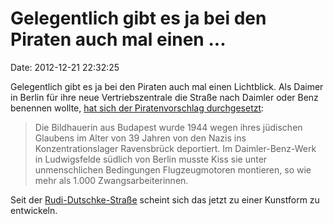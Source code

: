 Gelegentlich gibt es ja bei den Piraten auch mal einen \...
===========================================================

Date: 2012-12-21 22:32:25

Gelegentlich gibt es ja bei den Piraten auch mal einen Lichtblick. Als
Daimer in Berlin für ihre neue Vertriebszentrale die Straße nach Daimler
oder Benz benennen wollte, [hat sich der Piratenvorschlag
durchgesetzt](https://www.taz.de/!107829/):

> Die Bildhauerin aus Budapest wurde 1944 wegen ihres jüdischen Glaubens
> im Alter von 39 Jahren von den Nazis ins Konzentrationslager
> Ravensbrück deportiert. Im Daimler-Benz-Werk in Ludwigsfelde südlich
> von Berlin musste Kiss sie unter unmenschlichen Bedingungen
> Flugzeugmotoren montieren, so wie mehr als 1.000 Zwangsarbeiterinnen.

Seit der
[Rudi-Dutschke-Straße](http://de.wikipedia.org/wiki/Rudi-Dutschke-Stra%C3%9Fe)
scheint sich das jetzt zu einer Kunstform zu entwickeln.
